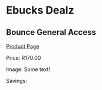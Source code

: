 
# Ebucks Dealz
## Bounce General Access
[Product Page](https://www.ebucks.com/web/shop/productSelected.do?prodId=1139555033&catId=227677169)

Price: R170.00

Image: Some text!

Savings: 


	